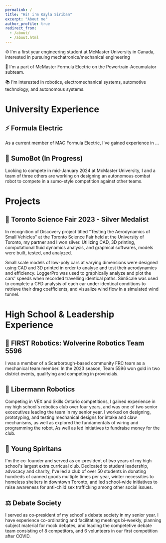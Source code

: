 ```yaml
---
permalink: /
title: "Hi! i'm Kayla Siriban"
excerpt: "About me"
author_profile: true
redirect_from: 
  - /about/
  - /about.html
---
```


⚙️ I'm a first year engineering student at McMaster University in Canada, interested in pursuing mechatronics/mechanical engineering

🚗 I'm a part of McMaster Formula Electric on the Powertrain-Accumulator subteam.

📚 I'm interested in robotics, electromechanical systems, automotive technology, and autonomous systems.

# University Experience

## ⚡️ Formula Electric

As a current member of MAC Formula Electric, I've gained experience in ... 

## 🤖 SumoBot (In Progress)

Looking to compete in mid-January 2024 at McMaster University, I and a team of three others are working on designing an autonomous combat robot to compete in a sumo-style competition against other teams.

# Projects

## 🧪 Toronto Science Fair 2023 - Silver Medalist

In recognition of Discovery project titled "Testing the Aerodynamics of Small Vehicles" at the Toronto Science Fair held at the University of Toronto, my partner and I won silver. Utilizing CAD, 3D printing, computational fluid dynamics analysis, and graphical softwares, models were built, tested, and analyzed. 

Small scale models of low-poly cars at varying dimensions were designed using CAD and 3D printed in order to analyse and test their aerodynamics and efficiency. LoggerPro was used to graphically analyze and plot the cars' speeds when recorded travelling identical paths. SimScale was used to complete a CFD analysis of each car under identical conditions to retrieve their drag coefficients, and visualize wind flow in a simulated wind tunnel.

# High School & Leadership Experience

## 🔧 FIRST Robotics: Wolverine Robotics Team 5596

I was a member of a Scarborough-based community FRC team as a mechanical team member. In the 2023 season, Team 5596 won gold in two district events, qualifying and competing in provincials. 

## 🔧 Libermann Robotics

Competing in VEX and Skills Ontario competitions, I gained experience in my high school's robotics club over four years, and was one of two senior excecutives leading the team in my senior year. I worked on designing, prototyping, and testing mechanical designs for intake and claw mechanisms, as well as explored the fundamentals of wiring and programming the robot, As well as led initiatives to fundraise money for the club.

## 🍎 Young Spiritans

I'm the co-founder and served as co-president of two years of my high school's largest extra curricual club. Dedicated to student leadership, advocacy and charity, I've led a club of over 50 students in donating hundreds of canned goods multiple times per year, winter necessities to homeless shelters in downtown Toronto, and led school-wide initiatives to raise awareness for anti-child sex trafficking among other social issues.

## ⚖️ Debate Society

I served as co-president of my school's debate society in my senior year. I have experience co-ordinating and facilitating meetings bi-weekly, planning subject material for mock debates, and leading the competetive debate team consisting of 8 competitors, and 6 volunteers in our first competition after COVID.

